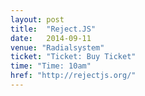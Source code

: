 ```yaml
---
layout: post
title:  "Reject.JS"
date:   2014-09-11
venue: "Radialsystem"
ticket: "Ticket: Buy Ticket"
time: "Time: 10am"
href: "http://rejectjs.org/"
---
```

<!-- fill in the URL of your event host page if you haven't enough information for a detail page, so the event link won't point on the detail page at all -->
